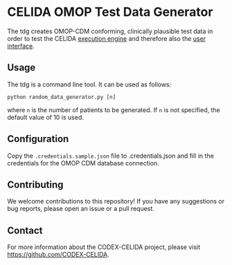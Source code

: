 # CELIDA OMOP Test Data Generator

The tdg creates OMOP-CDM conforming, clinically plausible test data in order to test the CELIDA [execution engine][EE] and
therefore also the [user interface][UI].

## Usage

The tdg is a command line tool. It can be used as follows:

```
python random_data_generator.py [n]
```

where `n` is the number of patients to be generated. If `n` is not specified, the default value of 10 is used.

## Configuration

Copy the `.credentials.sample.json` file to .credentials.json and fill in the credentials for the OMOP CDM database connection.


## Contributing

We welcome contributions to this repository! If you have any suggestions or bug reports, please open an issue or a pull request.

## Contact

For more information about the CODEX-CELIDA project, please visit <https://github.com/CODEX-CELIDA>.

[EE]: https://github.com/CODEX-CELIDA/execution-engine
[UI]: https://github.com/CODEX-CELIDA/user-interface
